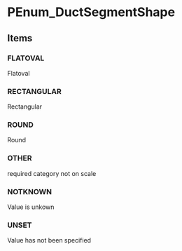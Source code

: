 # PEnum_DuctSegmentShape
<!-- end of short definition -->

## Items

### FLATOVAL
Flatoval

### RECTANGULAR
Rectangular

### ROUND
Round

### OTHER
required category not on scale

### NOTKNOWN
Value is unkown

### UNSET
Value has not been specified
